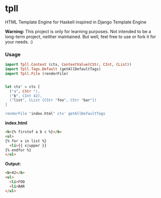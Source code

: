 # tpll
HTML Template Engine for Haskell inspired in Django Template Engine

**Warning:** This project is only for learning purposes. Not intended to be a long-term project, neither maintained. But well, feel free to use or fork it for your needs. :)

### Usage

```haskell
import Tpll.Context (ctx, ContextValue(CStr, CInt, CList))
import Tpll.Tags.Default (getAllDefaultTags)
import Tpll.File (renderFile)


let ctx' = ctx [
  ("a", CStr "),
  ("b", CInt 42),
  ("list", CList [CStr "foo", CStr "bar"])
]

renderFile "index.html" ctx' getAllDefaultTags
```

**index.html**

```html
<b>{% firstof a b c %}</b>
<ul>
{% for x in list %}
  <li>{{ x|upper }}
{% endfor %}
</ul>
```

**Output:**

```html
<b>42</b>
<ul>
  <li>FOO
  <li>BAR
</ul>
```
